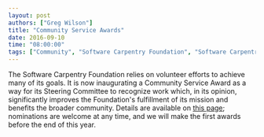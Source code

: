 ```yaml
---
layout: post
authors: ["Greg Wilson"]
title: "Community Service Awards"
date: 2016-09-10
time: "08:00:00"
tags: ["Community", "Software Carpentry Foundation", "Software Carpentry"]
---
```


The Software Carpentry Foundation relies on volunteer efforts to
achieve many of its goals. It is now inaugurating a Community Service
Award as a way for its Steering Committee to recognize work which, in
its opinion, significantly improves the Foundation's fulfillment of
its mission and benefits the broader community.  Details are available
on [this page]({{site.url}}/scf/awards/); nominations are welcome at
any time, and we will make the first awards before the end of this
year.
